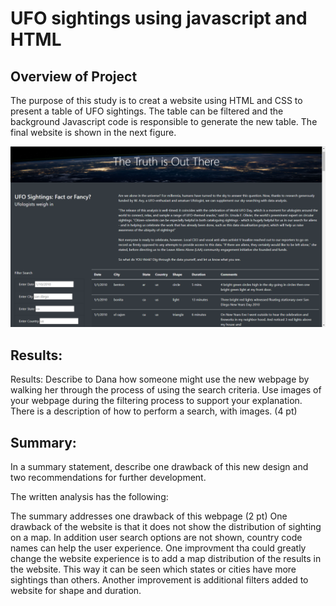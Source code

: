 # UFO sightings using javascript and HTML

## Overview of Project

The purpose of this study is to creat a website using HTML and CSS to present a table of UFO sightings. The table can be filtered and the background Javascript code is responsible to generate the new table. The final website is shown in the next figure.

![UFO sightings](Images/website_pic.PNG)


## Results:
Results: Describe to Dana how someone might use the new webpage by walking her through the process of using the search criteria. Use images of your webpage during the filtering process to support your explanation.
There is a description of how to perform a search, with images. (4 pt)


## Summary: 
In a summary statement, describe one drawback of this new design and two recommendations for further development.

The written analysis has the following:

The summary addresses one drawback of this webpage (2 pt)
One drawback of the website is that it does not show the distribution of sighting on a map. In addition user search options are not shown, country code names can help the user experience. 
One improvment tha could greatly change the website experience is to add a map distribution of the results in the website. This way it can be seen which states or cities have more sightings than others. Another improvement is additional filters added to website for shape and duration.
